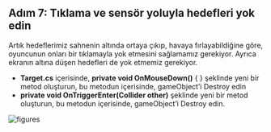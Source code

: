 ## Adım 7: Tıklama ve sensör yoluyla hedefleri yok edin
Artık hedeflerimiz sahnenin altında ortaya çıkıp, havaya fırlayabildiğine göre, oyuncunun onları bir tıklamayla yok etmesini sağlamamız gerekiyor. Ayrıca ekranın altına düşen hedefleri de yok etmemiz gerekiyor.

- **Target.cs** içerisinde, **private void OnMouseDown()** { } şeklinde yeni bir metod oluşturun, bu metodun içerisinde, gameObject’i Destroy edin
- **private void OnTriggerEnter(Collider other)** şeklinde yeni bir metod oluşturun, bu metodun içerisinde, gameObject’i Destroy edin.

![figures]()
